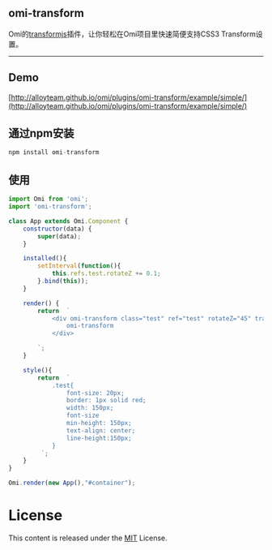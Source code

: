 ﻿## omi-transform 

Omi的[transformjs](http://alloyteam.github.io/AlloyTouch/transformjs/)插件，让你轻松在Omi项目里快速简便支持CSS3 Transform设置。

---

## Demo

[http://alloyteam.github.io/omi/plugins/omi-transform/example/simple/](http://alloyteam.github.io/omi/plugins/omi-transform/example/simple/)

## 通过npm安装 

``` js
npm install omi-transform
```

## 使用

```js
import Omi from 'omi';
import 'omi-transform';

class App extends Omi.Component {
    constructor(data) {
        super(data);
    }

    installed(){
        setInterval(function(){
            this.refs.test.rotateZ += 0.1;
        }.bind(this));
    }

    render() {
        return  `
            <div omi-transform class="test" ref="test" rotateZ="45" translateX="100" >
                omi-transform
            </div>

        `;
    }

    style(){
        return  `
            .test{
                font-size: 20px;
                border: 1px solid red;
                width: 150px;
                font-size
                min-height: 150px;
                text-align: center;
                line-height:150px;
            }
         `;
    }
}

Omi.render(new App(),"#container");
```

# License
This content is released under the [MIT](http://opensource.org/licenses/MIT) License.
